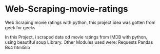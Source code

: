 # Web-Scraping-movie-ratings
Web Scraping movie ratings with python, this project idea was gotten from geek for geeks

In this Project, i scraped data od movie ratings from IMDB with python, using beautiful soup Library.
Other Modules used were:
Requests
Pandas
Bs4
html5lib
